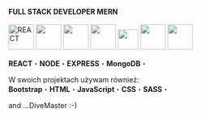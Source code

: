    <b>FULL STACK DEVELOPER MERN</b>
   <br><br>
<img src="https://img.icons8.com/office/100/null/react.png" width="50px" height="50px" alt="REACT">
<img src="https://user-images.githubusercontent.com/119612386/214430885-e2f2cabd-c578-4999-ab9f-2e50db1d2d82.png" width="50px" height="50px">
<img src="https://user-images.githubusercontent.com/119612386/214432407-7c15538d-689b-4e18-8229-d667cda5fc60.png" width="50px" height="50px">
<img src="https://user-images.githubusercontent.com/119612386/214432005-2a271d5c-5523-4f80-9225-16a73076ae47.png" width="50px" height="50px">
<img src="https://user-images.githubusercontent.com/119612386/214433978-01ae6480-6775-4ffd-8f38-571bb2e12082.png" width="40px" height="40px">
<img src="https://user-images.githubusercontent.com/119612386/214434464-b6d565b5-e364-4a3b-abc0-889260b90648.png" width="50px" height="50px">
<img src="https://user-images.githubusercontent.com/119612386/214434991-98ed5528-a192-4df6-a144-ee623d0c6822.png" width="50px" height="50px" >





<b>REACT</b>&#x30FB;<b>NODE</b>&#x30FB;<b>EXPRESS</b>&#x30FB;<b>MongoDB</b>&#x30FB;

W swoich projektach używam również:<br>
<b>Bootstrap</b>&#x30FB;<b>HTML</b>&#x30FB;<b>JavaScript</b>&#x30FB;<b>CSS</b>&#x30FB;<b>SASS</b>&#x30FB;

   and ...DiveMaster :-)


